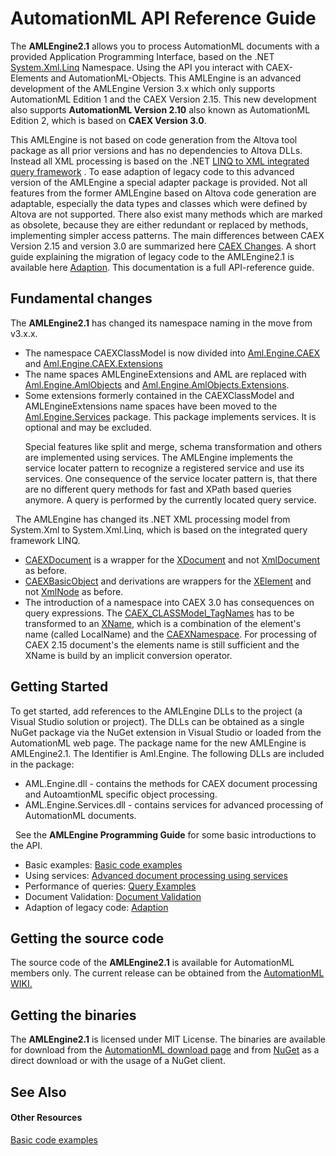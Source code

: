# AutomationML API Reference Guide

The **AMLEngine2.1** allows you to process AutomationML documents with a provided Application Programming Interface, based on the .NET <a href="https://docs.microsoft.com/en-us/dotnet/api/system.xml.linq?view=net-5.0/" rel="noopener noreferrer" title="System.Xml.Linq">System.Xml.Linq</a> Namespace. Using the API you interact with CAEX-Elements and AutomationML-Objects. This AMLEngine is an advanced development of the AMLEngine Version 3.x which only supports AutomationML Edition 1 and the CAEX Version 2.15. This new development also supports **AutomationML Version 2.10** also known as AutomationML Edition 2, which is based on **CAEX Version 3.0**.


This AMLEngine is not based on code generation from the Altova tool package as all prior versions and has no dependencies to Altova DLLs. Instead all XML processing is based on the .NET <a href="https://docs.microsoft.com/en-us/dotnet/api/system.xml.linq?view=net-5.0/" rel="noopener noreferrer" title="System.Xml.Linq">LINQ to XML integrated query framework</a> . To ease adaption of legacy code to this advanced version of the AMLEngine a special adapter package is provided. Not all features from the former AMLEngine based on Altova code generation are adaptable, especially the data types and classes which were defined by Altova are not supported. There also exist many methods which are marked as obsolete, because they are either redundant or replaced by methods, implementing simpler access patterns. The main differences between CAEX Version 2.15 and version 3.0 are summarized here <a href="changes">CAEX Changes</a>. A short guide explaining the migration of legacy code to the AMLEngine2.1 is available here <a href="adaption">Adaption</a>. This documentation is a full API-reference guide.



## Fundamental changes

The **AMLEngine2.1** has changed its namespace naming in the move from v3.x.x.
&nbsp;<ul><li>
The namespace CAEXClassModel is now divided into <a href="N_Aml_Engine_CAEX">Aml.Engine.CAEX</a> and <a href="N_Aml_Engine_CAEX_Extensions">Aml.Engine.CAEX.Extensions</a></li><li>
The name spaces AMLEngineExtensions and AML are replaced with <a href="N_Aml_Engine_AmlObjects">Aml.Engine.AmlObjects</a> and <a href="N_Aml_Engine_AmlObjects_Extensions">Aml.Engine.AmlObjects.Extensions</a>.</li><li>
Some extensions formerly contained in the CAEXClassModel and AMLEngineExtensions name spaces have been moved to the <a href="N_Aml_Engine_Services">Aml.Engine.Services</a> package. This package implements services. It is optional and may be excluded.


Special features like split and merge, schema transformation and others are implemented using services. The AMLEngine implements the service locater pattern to recognize a registered service and use its services. One consequence of the service locater pattern is, that there are no different query methods for fast and XPath based queries anymore. A query is performed by the currently located query service.</li></ul>&nbsp;
The AMLEngine has changed its .NET XML processing model from System.Xml to System.Xml.Linq, which is based on the integrated query framework LINQ.
&nbsp;<ul><li><a href="T_Aml_Engine_CAEX_CAEXDocument">CAEXDocument</a> is a wrapper for the <a href="https://docs.microsoft.com/dotnet/api/system.xml.linq.xdocument" target="_parent" rel="noopener noreferrer">XDocument</a> and not <a href="https://docs.microsoft.com/dotnet/api/system.xml.xmldocument" target="_parent" rel="noopener noreferrer">XmlDocument</a> as before.</li><li><a href="T_Aml_Engine_CAEX_CAEXBasicObject">CAEXBasicObject</a> and derivations are wrappers for the <a href="https://docs.microsoft.com/dotnet/api/system.xml.linq.xelement" target="_parent" rel="noopener noreferrer">XElement</a> and not <a href="https://docs.microsoft.com/dotnet/api/system.xml.xmlnode" target="_parent" rel="noopener noreferrer">XmlNode</a> as before.</li><li>
The introduction of a namespace into CAEX 3.0 has consequences on query expressions. The <a href="T_Aml_Engine_CAEX_CAEX_CLASSModel_TagNames">CAEX_CLASSModel_TagNames</a> has to be transformed to an <a href="https://docs.microsoft.com/dotnet/api/system.xml.linq.xname" target="_parent" rel="noopener noreferrer">XName</a>, which is a combination of the element's name (called LocalName) and the <a href="P_Aml_Engine_Schema_AMLSchemaManager3_0_CAEXNamespace">CAEXNamespace</a>. For processing of CAEX 2.15 document's the elements name is still sufficient and the XName is build by an implicit conversion operator.</li></ul>

## Getting Started

To get started, add references to the AMLEngine DLLs to the project (a Visual Studio solution or project). The DLLs can be obtained as a single NuGet package via the NuGet extension in Visual Studio or loaded from the AutomationML web page. The package name for the new AMLEngine is AMLEngine2.1. The Identifier is Aml.Engine. The following DLLs are included in the package:
&nbsp;<ul><li>
AML.Engine.dll - contains the methods for CAEX document processing and AutoamtionML specific object processing.</li><li>
AML.Engine.Services.dll - contains services for advanced processing of AutomationML documents.</li></ul>&nbsp;
See the **AMLEngine Programming Guide** for some basic introductions to the API.
&nbsp;<ul><li>
Basic examples: <a href="basic">Basic code examples</a></li><li>
Using services: <a href="service">Advanced document processing using services</a></li><li>
Performance of queries: <a href="queries">Query Examples</a></li><li>
Document Validation: <a href="validation">Document Validation</a></li><li>
Adaption of legacy code: <a href="adaption">Adaption</a></li></ul>

## Getting the source code

The source code of the **AMLEngine2.1** is available for AutomationML members only. The current release can be obtained from the <a href="https://wiki.automationml.org/wiki/index.php/Special:Fileman?dir=%2F90%20Software%2F12AutomationMLEngineDotNet%2FPublicReleases/" rel="noopener noreferrer" title="AutomationML WIKI.">AutomationML WIKI.</a>



## Getting the binaries

The **AMLEngine2.1** is licensed under MIT License. The binaries are available for download from the <a href="https://www.automationml.org/o.red.c/dateien.html?cat=1" rel="noopener noreferrer">AutomationML download page</a> and from <a href="https://www.nuget.org/packages/Aml.Engine/" rel="noopener noreferrer">NuGet</a> as a direct download or with the usage of a NuGet client.



## See Also


#### Other Resources
<a href="basic">Basic code examples</a><br />